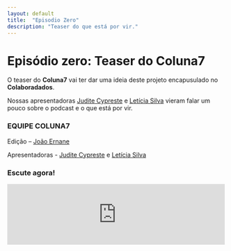 ```yaml
---
layout: default
title:  "Episodio Zero"
description: "Teaser do que está por vir."
---
```

# Episódio zero: Teaser do Coluna7
O teaser do **Coluna7** vai ter dar uma ideia deste projeto encapusulado no **Colaboradados**.

Nossas apresentadoras [Judite Cypreste](https://twitter.com/juditecypreste) e [Letícia Silva](https://twitter.com/dii_lua) vieram falar um pouco sobre o podcast e o que está por vir. 

### EQUIPE COLUNA7

Edição – [João Ernane](https://twitter.com/ChofenAdulto)

Apresentadoras - [Judite Cypreste](https://twitter.com/juditecypreste) e [Letícia Silva](https://twitter.com/dii_lua)

### Escute agora!

<iframe src="https://archive.org/embed/Coluna7EpisdioPiloto" width="500" height="140" frameborder="0" webkitallowfullscreen="true" mozallowfullscreen="true" allowfullscreen></iframe>
